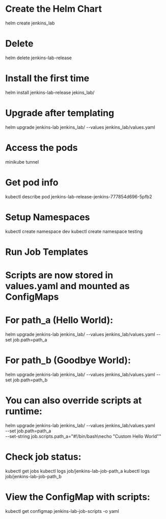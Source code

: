 # Create the Helm Chart
helm create jenkins_lab


# Delete 
helm delete jenkins-lab-release 
# Install the first time
helm install jenkins-lab-release jekins_lab/

# Upgrade after templating
helm upgrade jenkins-lab jenkins_lab/ --values jenkins_lab/values.yaml

# Access the pods
minikube tunnel

# Get pod info
kubectl describe pod jenkins-lab-release-jenkins-777854d696-5pfb2 

# Setup Namespaces
kubectl create namespace dev
kubectl create namespace testing

# Run Job Templates
# Scripts are now stored in values.yaml and mounted as ConfigMaps
# For path_a (Hello World):
helm upgrade jenkins-lab jenkins_lab/ --values jenkins_lab/values.yaml --set job.path=path_a

# For path_b (Goodbye World):
helm upgrade jenkins-lab jenkins_lab/ --values jenkins_lab/values.yaml --set job.path=path_b

# You can also override scripts at runtime:
helm upgrade jenkins-lab jenkins_lab/ --values jenkins_lab/values.yaml \
  --set job.path=path_a \
  --set-string job.scripts.path_a="#!/bin/bash\necho \"Custom Hello World\""

# Check job status:
kubectl get jobs
kubectl logs job/jenkins-lab-job-path_a
kubectl logs job/jenkins-lab-job-path_b

# View the ConfigMap with scripts:
kubectl get configmap jenkins-lab-job-scripts -o yaml
